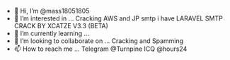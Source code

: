 - 👋 Hi, I’m @mass18051805
- 👀 I’m interested in ... Cracking AWS and JP smtp i have LARAVEL SMTP CRACK BY XCATZE V3.3 (BETA) 
- 🌱 I’m currently learning ...
- 💞️ I’m looking to collaborate on ... Cracking and Spamming 
- 📫 How to reach me ... Telegram @Turnpine ICQ @hours24

<!---
mass18051805/mass18051805 is a ✨ special ✨ repository because its `README.md` (this file) appears on your GitHub profile.
You can click the Preview link to take a look at your changes.
--->
